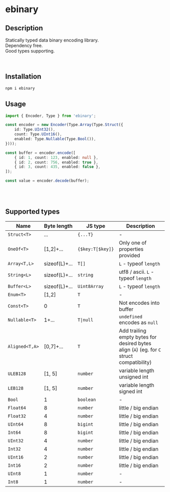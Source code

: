 # ebinary

## Description
Statically typed data binary encoding library.
<br />
Dependency free.
<br />
Good types supporting.

<br />

## Installation

```bash
npm i ebinary
```

## Usage

```typescript
import { Encoder, Type } from 'ebinary';

const encoder = new Encoder(Type.Array(Type.Struct({
    id: Type.UInt32(),
    count: Type.UInt16(),
    enabled: Type.Nullable(Type.Bool()),
})));

const buffer = encoder.encode([
    { id: 1, count: 123, enabled: null },
    { id: 2, count: 756, enabled: true },
    { id: 3, count: 435, enabled: false },
]);

const value = encoder.decode(buffer);
```

<br />

<!-- ## Motivation
This library is ~2 times faster than `protobufjs` library data encoding (for different from `string` data types). Decoding has the same performance.
<br />
Also it supports `ascii` string encoding (it's faster and smaller than `utf8`) and any top-level type. -->

<br />

## Supported types

| Name | Byte length | JS type | Description |
|---|---|---|---|
| `Struct<T>` | ... | `{...T}` | - |
| `OneOf<T>` | [1,2]+... | `{$key:T[$key]}` | Only one of properties provided |
| `Array<T,L>` | sizeof(L)+... | `T[]` | `L` - typeof `length` |
| `String<L>` | sizeof(L)+... | `string` | utf8 / ascii. `L` - typeof `length` |
| `Buffer<L>` | sizeof(L)+... | `Uint8Array` | `L` - typeof `length` |
| `Enum<T>` | [1,2] | `T` | - |
| `Const<T>` | 0 | `T` | Not encodes into buffer |
| `Nullable<T>` | 1+... | `T\|null` | `undefined` encodes as `null` |
| `Aligned<T,A>` | [0,7]+... | `T` | Add trailing empty bytes for desired bytes align (`A`) (eg. for `C` struct compatibility) |
| `ULEB128` | [1, 5] | `number` | variable length unsigned int |
| `LEB128` | [1, 5] | `number` | variable length signed int |
| `Bool` | 1 | `boolean` | - |
| `Float64` | 8 | `number` | little / big endian |
| `Float32` | 4 | `number` | little / big endian |
| `UInt64` | 8 | `bigint` | little / big endian |
| `Int64` | 8 | `bigint` | little / big endian |
| `UInt32` | 4 | `number` | little / big endian |
| `Int32` | 4 | `number` | little / big endian |
| `UInt16` | 2 | `number` | little / big endian |
| `Int16` | 2 | `number` | little / big endian |
| `UInt8` | 1 | `number` | - |
| `Int8` | 1 | `number` | - |
